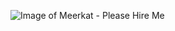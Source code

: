 
![Image of Meerkat - Please Hire Me](https://www.nationalgeographic.com/content/dam/yourshot/2014/06/3844283.jpg)
